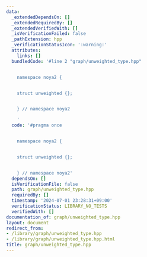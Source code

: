 ```yaml
---
data:
  _extendedDependsOn: []
  _extendedRequiredBy: []
  _extendedVerifiedWith: []
  _isVerificationFailed: false
  _pathExtension: hpp
  _verificationStatusIcon: ':warning:'
  attributes:
    links: []
  bundledCode: '#line 2 "graph/unweighted_type.hpp"


    namespace noya2 {


    struct unweighted {};


    } // namespace noya2

    '
  code: '#pragma once


    namespace noya2 {


    struct unweighted {};


    } // namespace noya2'
  dependsOn: []
  isVerificationFile: false
  path: graph/unweighted_type.hpp
  requiredBy: []
  timestamp: '2024-07-01 23:28:31+09:00'
  verificationStatus: LIBRARY_NO_TESTS
  verifiedWith: []
documentation_of: graph/unweighted_type.hpp
layout: document
redirect_from:
- /library/graph/unweighted_type.hpp
- /library/graph/unweighted_type.hpp.html
title: graph/unweighted_type.hpp
---
```

